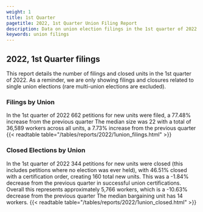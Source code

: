 ```yaml
---
weight: 1
title: 1st Quarter
pagetitle: 2022, 1st Quarter Union Filing Report
description: Data on union election filings in the 1st quarter of 2022
keywords: union filings
---
```


## 2022, 1st Quarter filings

This report details the number of filings and closed units in the 1st quarter of 2022. As a reminder, we are only showing filings and closures related to single union elections (rare multi-union elections are excluded).

### Filings by Union
In the 1st quarter of 2022 662 petitions for new units were filed, a 77.48% increase from the previous quarter The median size was 22 with a total of 36,589 workers across all units, a 7.73% increase from the previous quarter
{{< readtable table="/tables/reports/2022/1union_filings.html" >}}

### Closed Elections by Union
In the 1st quarter of 2022 344 petitions for new units were closed (this includes petitions where no election was ever held), with 46.51% closed with a certification order, creating 160 total new units. This was a -1.84% decrease from the previous quarter in successful union certifications. Overall this represents approximately 5,766 workers, which is a -10.63% decrease from the previous quarter The median bargaining unit has 14 workers.
{{< readtable table="/tables/reports/2022/1union_closed.html" >}}

